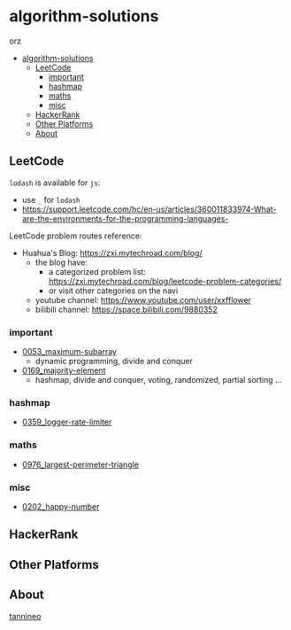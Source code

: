 # algorithm-solutions

orz

- [algorithm-solutions](#algorithm-solutions)
  - [LeetCode](#leetcode)
    - [important](#important)
    - [hashmap](#hashmap)
    - [maths](#maths)
    - [misc](#misc)
  - [HackerRank](#hackerrank)
  - [Other Platforms](#other-platforms)
  - [About](#about)

## LeetCode

`lodash` is available for `js`:

- use `_` for `lodash`
- https://support.leetcode.com/hc/en-us/articles/360011833974-What-are-the-environments-for-the-programming-languages-

LeetCode problem routes reference:

- Huahua's Blog: https://zxi.mytechroad.com/blog/
  - the blog have:
    - a categorized problem list: https://zxi.mytechroad.com/blog/leetcode-problem-categories/
    - or visit other categories on the navi
  - youtube channel: https://www.youtube.com/user/xxfflower
  - bilibili channel: https://space.bilibili.com/9880352

### important

- [0053_maximum-subarray](./leetcode/0053_maximum-subarray)
  - dynamic programming, divide and conquer
- [0169_majority-element](./leetcode/0169_majority-element)
  - hashmap, divide and conquer, voting, randomized, partial sorting ...

### hashmap

- [0359_logger-rate-limiter](./leetcode/0359_logger-rate-limiter)

### maths

- [0976_largest-perimeter-triangle](./leetcode/0976_largest-perimeter-triangle)

### misc

- [0202_happy-number](./leetcode/0202_happy-number)

## HackerRank

## Other Platforms

## About

[tannineo](https://github.com/tannineo)
